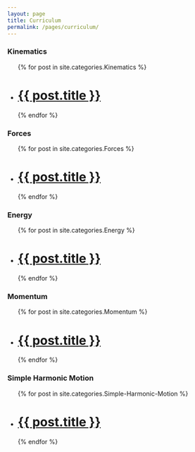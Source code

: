 ```yaml
---
layout: page
title: Curriculum
permalink: /pages/curriculum/
---
```


<h3 class="page-heading">Kinematics</h3>

<ul class="post-list">
  {% for post in site.categories.Kinematics %}
    <li>
      <h1>
        <a class="post-link" href="{{ post.url | prepend: site.baseurl }}">{{ post.title }}</a>
      </h1>
    </li>
  {% endfor %}
</ul>

<h3 class="page-heading">Forces</h3>

<ul class="post-list">
  {% for post in site.categories.Forces %}
    <li>
      <h1>
        <a class="post-link" href="{{ post.url | prepend: site.baseurl }}">{{ post.title }}</a>
      </h1>
    </li>
  {% endfor %}
</ul>

<h3 class="page-heading">Energy</h3>

<ul class="post-list">
  {% for post in site.categories.Energy %}
    <li>
      <h1>
        <a class="post-link" href="{{ post.url | prepend: site.baseurl }}">{{ post.title }}</a>
      </h1>
    </li>
  {% endfor %}
</ul>

<h3 class="page-heading">Momentum</h3>

<ul class="post-list">
  {% for post in site.categories.Momentum %}
    <li>
      <h1>
        <a class="post-link" href="{{ post.url | prepend: site.baseurl }}">{{ post.title }}</a>
      </h1>
    </li>
  {% endfor %}
</ul>

<h3 class="page-heading">Simple Harmonic Motion</h3>

<ul class="post-list">
  {% for post in site.categories.Simple-Harmonic-Motion %}
    <li>
      <h1>
        <a class="post-link" href="{{ post.url | prepend: site.baseurl }}">{{ post.title }}</a>
      </h1>
    </li>
  {% endfor %}
</ul>
